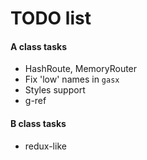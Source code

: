 # TODO list

#### A class tasks

* HashRoute, MemoryRouter
* Fix 'low' names in `gasx`
* Styles support
* g-ref

#### B class tasks

* redux-like
